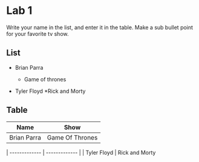 # Lab 1
Write your name in the list, and enter it in the table. Make a sub bullet point for your favorite tv show.

## List
* Brian Parra
  * Game of thrones
 
 
 
 
 
 * Tyler Floyd
  *Rick and Morty
## Table
| Name | Show|
| ------------- | ------------- |
| Brian Parra     | Game Of Thrones|







| ------------- | ------------- |
| Tyler Floyd | Rick and Morty
